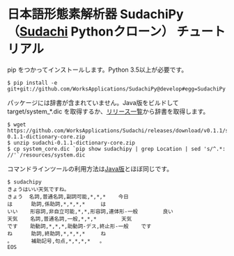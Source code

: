 # 日本語形態素解析器 SudachiPy（[Sudachi](https://github.com/WorksApplications/Sudachi/) Pythonクローン） チュートリアル

pip をつかってインストールします。Python 3.5以上が必要です。 

```
$ pip install -e git+git://github.com/WorksApplications/SudachiPy@develop#egg=SudachiPy
```

パッケージには辞書が含まれていません。Java版をビルドして target/system_*.dic を取得するか、[リリース一覧](https://github.com/WorksApplications/Sudachi/releases)から辞書を取得します。 

```
$ wget https://github.com/WorksApplications/Sudachi/releases/download/v0.1.1/sudachi-0.1.1-dictionary-core.zip
$ unzip sudachi-0.1.1-dictionary-core.zip
$ cp system_core.dic `pip show sudachipy | grep Location | sed 's/^.*: //'`/resources/system.dic
```

コマンドラインツールの利用方法は[Java版](https://github.com/WorksApplications/Sudachi/blob/develop/docs/tutorial.md)とほぼ同じです。 

```
$ sudachipy
きょうはいい天気ですね。
きょう  名詞,普通名詞,副詞可能,*,*,*    今日
は      助詞,係助詞,*,*,*,*     は
いい    形容詞,非自立可能,*,*,形容詞,連体形-一般        良い
天気    名詞,普通名詞,一般,*,*,*        天気
です    助動詞,*,*,*,助動詞-デス,終止形-一般    です
ね      助詞,終助詞,*,*,*,*     ね
。      補助記号,句点,*,*,*,*   。
EOS
```
